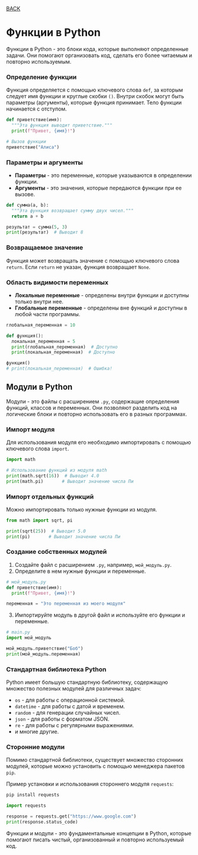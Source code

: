 [BACK](./README.md)

# Функции в Python
Функции в Python - это блоки кода, которые выполняют определенные задачи. Они помогают организовать код, сделать его более читаемым и повторно используемым.

### Определение функции
Функция определяется с помощью ключевого слова `def`, за которым следует имя функции и круглые скобки `()`. Внутри скобок могут быть параметры (аргументы), которые функция принимает. Тело функции начинается с отступом.

```python
def приветствие(имя):
  """Эта функция выводит приветствие."""
  print(f"Привет, {имя}!")

# Вызов функции
приветствие("Алиса")
```

### Параметры и аргументы

- **Параметры** - это переменные, которые указываются в определении функции.
- **Аргументы** - это значения, которые передаются функции при ее вызове.

```python
def сумма(a, b):
  """Эта функция возвращает сумму двух чисел."""
  return a + b

результат = сумма(5, 3)
print(результат)  # Выводит 8
```

### Возвращаемое значение

Функция может возвращать значение с помощью ключевого слова `return`. Если `return` не указан, функция возвращает `None`.

### Область видимости переменных

- **Локальные переменные** - определены внутри функции и доступны только внутри нее.
- **Глобальные переменные** - определены вне функций и доступны в любой части программы.

```Python
глобальная_переменная = 10

def функция():
  локальная_переменная = 5
  print(глобальная_переменная)  # Доступно
  print(локальная_переменная)  # Доступно

функция()
# print(локальная_переменная)  # Ошибка!
```

## Модули в Python

Модули - это файлы с расширением `.py`, содержащие определения функций, классов и переменных. Они позволяют разделить код на логические блоки и повторно использовать его в разных программах.

### Импорт модуля

Для использования модуля его необходимо импортировать с помощью ключевого слова `import`.

```python
import math

# Использование функций из модуля math
print(math.sqrt(16))  # Выводит 4.0
print(math.pi)       # Выводит значение числа Пи
```

### Импорт отдельных функций

Можно импортировать только нужные функции из модуля.

```python
from math import sqrt, pi

print(sqrt(25))  # Выводит 5.0
print(pi)       # Выводит значение числа Пи
```

### Создание собственных модулей

1. Создайте файл с расширением `.py`, например, `мой_модуль.py`.
2. Определите в нем нужные функции и переменные.

```python
# мой_модуль.py
def приветствие(имя):
  print(f"Привет, {имя}!")

переменная = "Это переменная из моего модуля"
```

3. Импортируйте модуль в другой файл и используйте его функции и переменные.

```python
# main.py
import мой_модуль

мой_модуль.приветствие("Боб")
print(мой_модуль.переменная)
```

### Стандартная библиотека Python

Python имеет большую стандартную библиотеку, содержащую множество полезных модулей для различных задач:

* `os` - для работы с операционной системой.
* `datetime` - для работы с датой и временем.
* `random` - для генерации случайных чисел.
* `json` - для работы с форматом JSON.
* `re` - для работы с регулярными выражениями.
* и многие другие.

### Сторонние модули

Помимо стандартной библиотеки, существует множество сторонних модулей, которые можно установить с помощью менеджера пакетов `pip`.

Пример установки и использования стороннего модуля `requests`:

```bash
pip install requests
```

```python
import requests

response = requests.get("https://www.google.com")
print(response.status_code)
```

Функции и модули - это фундаментальные концепции в Python, которые помогают писать чистый, организованный и повторно используемый код.